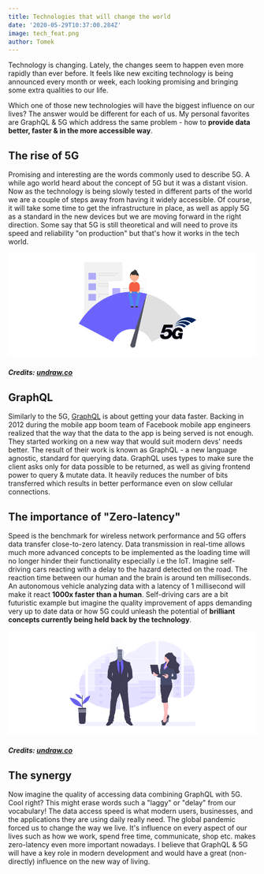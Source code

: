 ```yaml
---
title: Technologies that will change the world
date: '2020-05-29T10:37:00.284Z'
image: tech_feat.png
author: Tomek
---
```



Technology is changing. Lately, the changes seem to happen even more rapidly than ever before. It feels like new exciting technology is being announced every month or week, each looking promising and bringing some extra qualities to our life.

Which one of those new technologies will have the biggest influence on our lives? The answer would be different for each of us. My personal favorites are GraphQL & 5G which address the same problem - how to **provide data better, faster & in the more accessible way**.

## The rise of 5G

Promising and interesting are the words commonly used to describe 5G. A while ago world heard about the concept of 5G but it was a distant vision. Now as the technology is being slowly tested in different parts of the world we are a couple of steps away from having it widely accessible. Of course, it will take some time to get the infrastructure in place, as well as apply 5G as a standard in the new devices but we are moving forward in the right direction. Some say that 5G is still theoretical and will need to prove its speed and reliability "on production" but that's how it works in the tech world.

![5G speed](5g_speed.png)
##### Credits: [undraw.co](https://undraw.co/)

## GraphQL 
 
Similarly to the 5G, [GraphQL](https://graphqleditor.com/) is about getting your data faster. Backing in 2012 during the mobile app boom team of Facebook mobile app engineers realized that the way that the data to the app is being served is not enough. They started working on a new way that would suit modern devs' needs better.  The result of their work is known as GraphQL - a new language agnostic, standard for querying data. GraphQL uses types to make sure the client asks only for data possible to be returned, as well as giving frontend power to query & mutate data. It heavily reduces the number of bits transferred which results in better performance even on slow cellular connections.

## The importance of "Zero-latency"
 
Speed is the benchmark for wireless network performance and 5G offers data transfer close-to-zero latency. Data transmission in real-time allows much more advanced concepts to be implemented as the loading time will no longer hinder their functionality especially i.e the IoT. Imagine self-driving cars reacting with a delay to the hazard detected on the road. The reaction time between our human and the brain is around ten milliseconds. An autonomous vehicle analyzing data with a latency of 1 millisecond will make it react **1000x faster than a human**. Self-driving cars are a bit futuristic example but imagine the quality improvement of apps demanding very up to date data or how 5G could unleash the potential of **brilliant concepts currently being held back by the technology**.

![Ideads held back by the tech](future.png)
##### Credits: [undraw.co](https://undraw.co/)

## The synergy

Now imagine the quality of accessing data combining GraphQL with 5G. Cool right? This might erase words such a "laggy" or "delay" from our vocabulary! The data access speed is what modern users, businesses, and the applications they are using daily really need. The global pandemic forced us to change the way we live. It's influence on every aspect of our lives such as how we work, spend free time, communicate, shop etc. makes zero-latency even more important nowadays. I believe that GraphQL & 5G will have a key role in modern development and would have a great (non-directly) influence on the new way of living.
